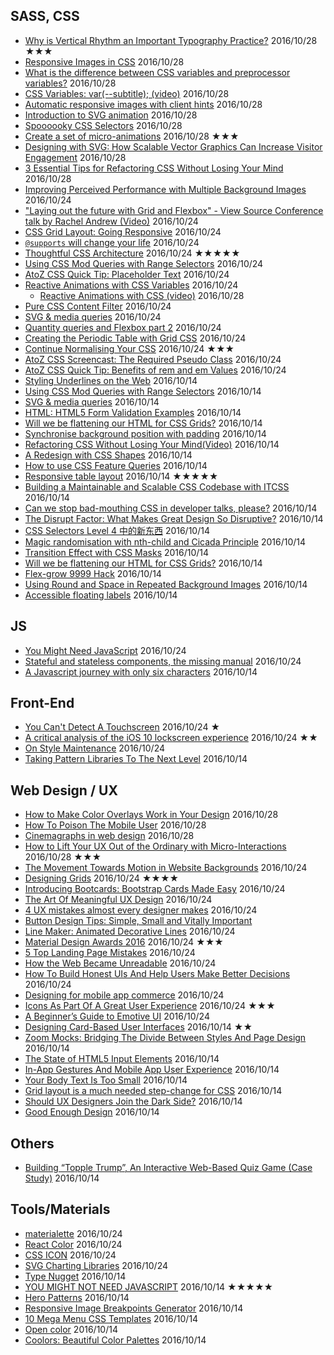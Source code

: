 ## SASS, CSS
 - [Why is Vertical Rhythm an Important Typography Practice?](https://zellwk.com/blog/why-vertical-rhythms/) 2016/10/28 ★★★
 - [Responsive Images in CSS](https://css-tricks.com/responsive-images-css/) 2016/10/28
 - [What is the difference between CSS variables and preprocessor variables?](https://css-tricks.com/difference-between-types-of-css-variables/) 2016/10/28
 - [CSS Variables: var(--subtitle); (video)](https://youtu.be/2an6-WVPuJU) 2016/10/28
 - [Automatic responsive images with client hints](http://www.webdesignerdepot.com/2016/10/automatic-responsive-images-with-client-hints/) 2016/10/28
 - [Introduction to SVG animation](https://www.oreilly.com/learning/introduction-to-svg-animation) 2016/10/28
 - [Spoooooky CSS Selectors](https://css-tricks.com/spoooooky-css-selectors/) 2016/10/28
 - [Create a set of micro-animations](https://medium.com/net-magazine/create-a-set-of-micro-animations-6bb42a292f8b#.i4beffvd4) 2016/10/28 ★★★
 - [Designing with SVG: How Scalable Vector Graphics Can Increase Visitor Engagement](https://www.shopify.com/partners/blog/5-ways-to-use-svg-in-upcoming-client-projects) 2016/10/28
 - [3 Essential Tips for Refactoring CSS Without Losing Your Mind](https://www.shopify.com/partners/blog/3-essential-tips-for-refactoring-css-without-losing-your-mind-from-harry-roberts) 2016/10/28
 - [Improving Perceived Performance with Multiple Background Images](http://csswizardry.com/2016/10/improving-perceived-performance-with-multiple-background-images/) 2016/10/24
 - ["Laying out the future with Grid and Flexbox" - View Source Conference talk by Rachel Andrew (Video)](https://youtu.be/ibeF6rbzD70) 2016/10/24
 - [CSS Grid Layout: Going Responsive](https://webdesign.tutsplus.com/tutorials/css-grid-layout-going-responsive--cms-27270) 2016/10/24
 - [`@supports` will change your life](http://www.lottejackson.com/learning/supports-will-change-your-life) 2016/10/24
 - [Thoughtful CSS Architecture](https://seesparkbox.com/foundry/thoughtful_css_architecture) 2016/10/24 ★★★★★
 - [Using CSS Mod Queries with Range Selectors](http://alistapart.com/article/using-css-mod-queries-with-range-selectors) 2016/10/24
 - [AtoZ CSS Quick Tip: Placeholder Text](https://www.sitepoint.com/atoz-css-placeholder-text/) 2016/10/24
 - [Reactive Animations with CSS Variables](http://slides.com/davidkhourshid/reactanim) 2016/10/24
    - [Reactive Animations with CSS (video)](https://youtu.be/lTCukb6Zn3g) 2016/10/28
 - [Pure CSS Content Filter](http://csswizardry.com/2016/10/pure-css-content-filter/) 2016/10/24
 - [SVG & media queries](https://jakearchibald.com/2016/svg-media-queries/) 2016/10/24
 - [Quantity queries and Flexbox part 2](http://www.lottejackson.com/learning/quantity-queries-and-flexbox-part-2) 2016/10/24
 - [Creating the Periodic Table with Grid CSS](https://responsivedesign.is/articles/creating-the-periodic-table-with-grid-css) 2016/10/24
 - [Continue Normalising Your CSS](http://csswizardry.com/2016/10/continue-normalising-your-css/) 2016/10/24 ★★★
 - [AtoZ CSS Screencast: The Required Pseudo Class](https://www.sitepoint.com/atoz-css-screencast-required/) 2016/10/24
 - [AtoZ CSS Quick Tip: Benefits of rem and em Values](https://www.sitepoint.com/atoz-css-quick-tip-rem-em-values/) 2016/10/24
 - [Styling Underlines on the Web](https://css-tricks.com/styling-underlines-web/) 2016/10/14
 - [Using CSS Mod Queries with Range Selectors](http://alistapart.com/article/using-css-mod-queries-with-range-selectors) 2016/10/14
 - [SVG & media queries](https://jakearchibald.com/2016/svg-media-queries/) 2016/10/14
 - [HTML: HTML5 Form Validation Examples](http://www.the-art-of-web.com/html/html5-form-validation/) 2016/10/14
 - [Will we be flattening our HTML for CSS Grids?](https://css-tricks.com/will-flattening-html-css-grids/) 2016/10/14
 - [Synchronise background position with padding](http://codepen.io/HugoGiraudel/pen/vXpqmw) 2016/10/14
 - [Refactoring CSS Without Losing Your Mind(Video)](https://slideslive.com/38898201/refactoring-css-without-losing-your-mind) 2016/10/14
 - [A Redesign with CSS Shapes](http://alistapart.com/article/redesign-with-css-shapes) 2016/10/14
 - [How to use CSS Feature Queries](https://getflywheel.com/layout/css-feature-queries-how-to/) 2016/10/14
 - [Responsive table layout](http://allthingssmitty.com/2016/10/03/responsive-table-layout/) 2016/10/14 ★★★★★
 - [Building a Maintainable and Scalable CSS Codebase with ITCSS](https://medium.okgrow.com/building-a-maintainable-and-scalable-css-codebase-with-itcss-ceda5b2f495b#.1cx1g0le1) 2016/10/14
 - [Can we stop bad-mouthing CSS in developer talks, please?](https://www.christianheilmann.com/2016/10/05/can-we-stop-bad-mouthing-css-in-developer-talks-please/) 2016/10/14
 - [The Disrupt Factor: What Makes Great Design So Disruptive?](https://www.ceros.com/blog/disrupt-factor-makes-great-design-disruptive/) 2016/10/14
 - [CSS Selectors Level 4 中的新东西](https://fe.ele.me/css-selectors-level-4-zhong-de-xin-dong-xi/) 2016/10/14
 - [Magic randomisation with nth-child and Cicada Principle](http://www.lottejackson.com/learning/nth-child-cicada-principle) 2016/10/14
 - [Transition Effect with CSS Masks](http://tympanus.net/codrops/2016/09/29/transition-effect-with-css-masks/) 2016/10/14
 - [Will we be flattening our HTML for CSS Grids?](https://css-tricks.com/will-flattening-html-css-grids/) 2016/10/14
 - [Flex-grow 9999 Hack](http://joren.co/flex-grow-9999-hack/) 2016/10/14
 - [Using Round and Space in Repeated Background Images](http://thenewcode.com/1143/Even-Stevens-Using-Round-and-Space-in-Repeated-Background-Images) 2016/10/14
 - [Accessible floating labels](http://allthingssmitty.com/2016/09/25/accessible-floating-labels/) 2016/10/14

## JS
 - [You Might Need JavaScript](http://hugogiraudel.com/2016/10/13/you-might-need-javascript/) 2016/10/24
 - [Stateful and stateless components, the missing manual](https://toddmotto.com/stateful-stateless-components) 2016/10/24
 - [A Javascript journey with only six characters](http://jazcash.com/a-javascript-journey-with-only-six-characters/) 2016/10/14

## Front-End
 - [You Can't Detect A Touchscreen](http://www.stucox.com/blog/you-cant-detect-a-touchscreen/) 2016/10/24 ★
 - [A critical analysis of the iOS 10 lockscreen experience](https://uxdesign.cc/a-critical-analysis-of-the-ios-10-lockscreen-experience-726ddfba3c1a#.7smv89egz) 2016/10/24 ★★
 - [On Style Maintenance](https://css-tricks.com/on-style-maintenance/) 2016/10/24
 - [Taking Pattern Libraries To The Next Level](https://www.smashingmagazine.com/taking-pattern-libraries-next-level/) 2016/10/14

## Web Design / UX
 - [How to Make Color Overlays Work in Your Design](https://designshack.net/articles/graphics/how-to-design-color-overlays/) 2016/10/28
 - [How To Poison The Mobile User](https://www.smashingmagazine.com/2016/10/how-to-poison-the-mobile-user/) 2016/10/28
 - [Cinemagraphs in web design](http://www.webdesignerdepot.com/2016/10/cinemagraphs-in-web-design/) 2016/10/28
 - [How to Lift Your UX Out of the Ordinary with Micro-Interactions](https://www.sitepoint.com/how-to-lift-your-ux-out-of-the-pack-with-micro-interactions/) 2016/10/28 ★★★
 - [The Movement Towards Motion in Website Backgrounds](https://www.sitepoint.com/the-movement-towards-motion-in-website-backgrounds/) 2016/10/24
 - [Designing Grids](https://zellwk.com/blog/designing-grids/) 2016/10/24 ★★★★
 - [Introducing Bootcards: Bootstrap Cards Made Easy](https://www.sitepoint.com/introducing-bootcards-bootstrap-cards-made-easy/) 2016/10/24
 - [The Art Of Meaningful UX Design](https://uxplanet.org/the-art-of-meaningful-ux-design-7b89a8c765b7) 2016/10/24
 - [4 UX mistakes almost every designer makes](http://www.webdesignerdepot.com/2016/10/4-ux-mistakes-almost-every-designer-makes/) 2016/10/24
 - [Button Design Tips: Simple, Small and Vitally Important](https://designshack.net/articles/graphics/button-design-tips/)
 - [Line Maker: Animated Decorative Lines](http://tympanus.net/codrops/2016/10/12/animated-decorative-lines/) 2016/10/24
 - [Material Design Awards 2016](https://design.google.com/articles/material-design-awards-2016/) 2016/10/24 ★★★
 - [5 Top Landing Page Mistakes](https://www.sitepoint.com/5-top-landing-page-mistakes/) 2016/10/24
 - [How the Web Became Unreadable](https://backchannel.com/how-the-web-became-unreadable-a781ddc711b6) 2016/10/24
 - [How To Build Honest UIs And Help Users Make Better Decisions](https://www.smashingmagazine.com/2016/10/how-to-build-honest-uis-and-help-users-make-better-decisions/) 2016/10/24
 - [Designing for mobile app commerce](http://www.webdesignerdepot.com/2016/10/designing-for-mobile-app-commerce/) 2016/10/24
 - [Icons As Part Of A Great User Experience](https://www.smashingmagazine.com/2016/10/icons-as-part-of-a-great-user-experience/) 2016/10/24 ★★★
 - [A Beginner’s Guide to Emotive UI](https://designshack.net/articles/graphics/beginners-guide-to-emotive-ui/) 2016/10/24
 - [Designing Card-Based User Interfaces](https://www.smashingmagazine.com/2016/10/designing-card-based-user-interfaces/) 2016/10/14 ★★
 - [Zoom Mocks: Bridging The Divide Between Styles And Page Design](https://www.lullabot.com/articles/zoom-mocks-bridging-the-divide-between-styles-and-page-design) 2016/10/14
 - [The State of HTML5 Input Elements](https://www.sitepoint.com/the-state-of-html5-input-elements/) 2016/10/14
 - [In-App Gestures And Mobile App User Experience](https://www.smashingmagazine.com/2016/10/in-app-gestures-and-mobile-app-user-experience/) 2016/10/14
 - [Your Body Text Is Too Small](https://medium.com/@xtianmiller/your-body-text-is-too-small-5e02d36dc902#.83wtetcdk) 2016/10/14
 - [Grid layout is a much needed step-change for CSS](http://maketea.co.uk/2016/09/28/css-grid-layout-is-a-step-change.html) 2016/10/14
 - [Should UX Designers Join the Dark Side?](https://uxdesign.cc/should-ux-designers-join-the-dark-side-13e74eec1c33) 2016/10/14
 - [Good Enough Design](https://medium.com/this-also/good-enough-design-29ab5132f3a3) 2016/10/14


## Others
 - [Building “Topple Trump”, An Interactive Web-Based Quiz Game (Case Study)](https://www.smashingmagazine.com/2016/10/building-topple-trump-an-interactive-web-based-quiz-game-case-study/) 2016/10/14

## Tools/Materials
 - [materialette](https://mike-schultz.github.io/materialette/) 2016/10/24
 - [React Color](http://casesandberg.github.io/react-color/) 2016/10/24
 - [CSS ICON](http://cssicon.space/#/) 2016/10/24
 - [SVG Charting Libraries](http://mediatemple.net/blog/tips/svg-charting-libraries/) 2016/10/24
 - [Type Nugget](http://beta.typenugget.com/) 2016/10/14
 - [YOU MIGHT NOT NEED JAVASCRIPT](http://youmightnotneedjs.com/) 2016/10/14 ★★★★★
 - [Hero Patterns](http://www.heropatterns.com/) 2016/10/14
 - [Responsive Image Breakpoints Generator](http://www.responsivebreakpoints.com/) 2016/10/14
 - [10 Mega Menu CSS Templates](https://designshack.net/articles/inspiration/10-mega-menu-css-templates/) 2016/10/14
 - [Open color](https://yeun.github.io/open-color/) 2016/10/14
 - [Coolors: Beautiful Color Palettes](https://cristhgunners.github.io/Coolors/) 2016/10/14